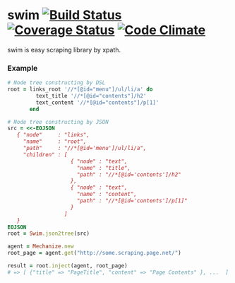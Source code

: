 # swim [![Build Status](https://travis-ci.org/tac0x2a/swim.svg?branch=master)](https://travis-ci.org/tac0x2a/swim) [![Coverage Status](https://coveralls.io/repos/tac0x2a/swim/badge.svg?branch=master)](https://coveralls.io/r/tac0x2a/swim?branch=master) [![Code Climate](https://codeclimate.com/github/tac0x2a/swim/badges/gpa.svg)](https://codeclimate.com/github/tac0x2a/swim)

swim is easy scraping library by xpath.

### Example

```ruby
# Node tree constructing by DSL
root = links_root '//*[@id="menu"]/ul/li/a' do
         text_title '//*[@id="contents"]/h2'
         text_content '//*[@id="contents"]/p[1]'
       end

# Node tree constructing by JSON
src = <<-EOJSON
   { "node"     : "links",
     "name"     : "root",
     "path"     : "//*[@id='menu']/ul/li/a",
     "children" : [
                    { "node" : "text",
                      "name" : "title",
                      "path" : "//*[@id='contents']/h2"
                    },
                    { "node" : "text",
                      "name" : "content",
                      "path" : "//*[@id='contents']/p[1]"
                    }
                  ]
   }
EOJSON
root = Swim.json2tree(src)

agent = Mechanize.new
root_page = agent.get("http://some.scraping.page.net/")

result = root.inject(agent, root_page)
# => [ {"title" => "PageTitle", "content" => "Page Contents" }, ...  ]
```
